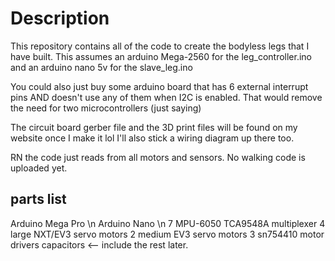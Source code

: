 # Description
This repository contains all of the code to create the bodyless legs that I have built.
This assumes an arduino Mega-2560 for the leg_controller.ino and an arduino nano 5v for the slave_leg.ino

You could also just buy some arduino board that has 6 external interrupt pins AND doesn't use any of them when I2C is enabled. That would remove the need for two microcontrollers (just saying)

The circuit board gerber file and the 3D print files will be found on my website once I make it lol
I'll also stick a wiring diagram up there too.

RN the code just reads from all motors and sensors. No walking code is uploaded yet.

## parts list
Arduino Mega Pro \n
Arduino Nano \n
7 MPU-6050
TCA9548A multiplexer
4 large NXT/EV3 servo motors
2 medium EV3 servo motors
3 sn754410 motor drivers
capacitors <-- include the rest later.
